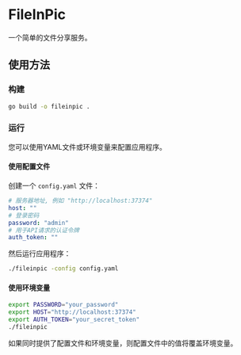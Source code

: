 # FileInPic

一个简单的文件分享服务。

## 使用方法

### 构建

```bash
go build -o fileinpic .
```

### 运行

您可以使用YAML文件或环境变量来配置应用程序。

#### 使用配置文件

创建一个 `config.yaml` 文件：

```yaml
# 服务器地址, 例如 "http://localhost:37374"
host: ""
# 登录密码
password: "admin"
# 用于API请求的认证令牌
auth_token: ""
```

然后运行应用程序：

```bash
./fileinpic -config config.yaml
```

#### 使用环境变量

```bash
export PASSWORD="your_password"
export HOST="http://localhost:37374"
export AUTH_TOKEN="your_secret_token"
./fileinpic
```

如果同时提供了配置文件和环境变量，则配置文件中的值将覆盖环境变量。